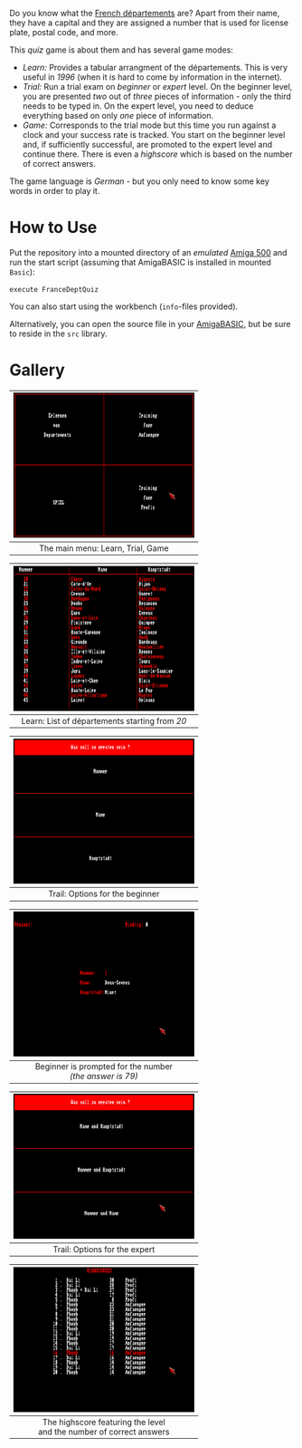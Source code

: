 Do you know what the [French départements](https://en.wikipedia.org/wiki/Departments_of_France) are? Apart from their name, they have a capital and they are assigned a number that is used for license plate, postal code, and more.

This *quiz* game is about them and has several game modes:
* *Learn:* Provides a tabular arrangment of the départements. This is very useful in *1996* (when it is hard to come by information in the internet).
* *Trial:* Run a trial exam on *beginner* or *expert* level. On the beginner level, you are presented *two* out of *three* pieces of information - only the third needs to be typed in. On the expert level, you need to deduce everything based on only *one* piece of information.
* *Game:* Corresponds to the trial mode but this time you run against a clock and your success rate is tracked. You start on the beginner level and, if sufficiently successful, are promoted to the expert level and continue there. There is even a *highscore* which is based on the number of correct answers.

The game language is *German* - but you only need to know some key words in order to play it.

# How to Use

Put the repository into a mounted directory of an *emulated* [Amiga 500](https://en.wikipedia.org/wiki/Amiga_500) and run the start script (assuming that AmigaBASIC is installed in mounted `Basic`):
```
execute FranceDeptQuiz
```

You can also start using the workbench (`info`-files provided).

Alternatively, you can open the source file in your [AmigaBASIC](https://en.wikipedia.org/wiki/Amiga_Basic), but be sure to reside in the `src` library.

# Gallery

| ![MainMenu](gallery/MainMenu.png) |
| :--: |
| The main menu: Learn, Trial, Game |

| ![Learn](gallery/Learn.png) |
| :--: |
| Learn: List of départements starting from *20* |

| ![BeginnerOptions](gallery/BeginnerOptions.png) |
| :--: |
| Trail: Options for the beginner |

| ![BeginnerPrompt](gallery/BeginnerPrompt.png) |
| :--: |
| Beginner is prompted for the number<br>*(the answer is 79)* |

| ![ExpertOptions](gallery/ExpertOptions.png) |
| :--: |
| Trail: Options for the expert |

| ![Highscores](gallery/Highscores.png) |
| :--: |
| The highscore featuring the level<br>and the number of correct answers |
